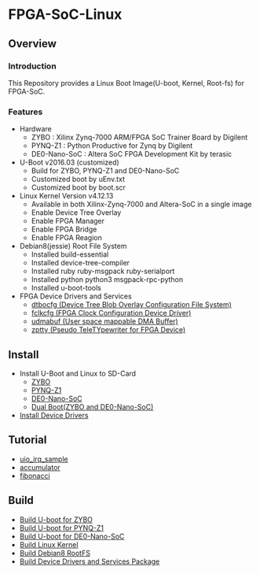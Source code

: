 FPGA-SoC-Linux
====================================================================================

Overview
------------------------------------------------------------------------------------

### Introduction

This Repository provides a Linux Boot Image(U-boot, Kernel, Root-fs) for FPGA-SoC.

### Features

* Hardware
  + ZYBO : Xilinx Zynq-7000 ARM/FPGA SoC Trainer Board by Digilent
  + PYNQ-Z1 : Python Productive for Zynq by Digilent
  + DE0-Nano-SoC : Altera SoC FPGA Development Kit by terasic
* U-Boot v2016.03 (customized)
  + Build for ZYBO, PYNQ-Z1 and DE0-Nano-SoC
  + Customized boot by uEnv.txt
  + Customized boot by boot.scr
* Linux Kernel Version v4.12.13
  + Available in both Xilinx-Zynq-7000 and Altera-SoC in a single image
  + Enable Device Tree Overlay
  + Enable FPGA Manager
  + Enable FPGA Bridge
  + Enable FPGA Reagion
* Debian8(jessie) Root File System
  + Installed build-essential
  + Installed device-tree-compiler
  + Installed ruby ruby-msgpack ruby-serialport
  + Installed python python3 msgpack-rpc-python
  + Installed u-boot-tools
* FPGA Device Drivers and Services
  + [dtbocfg    (Device Tree Blob Overlay Configuration File System)](https://github.com/ikwzm/dtbocfg)
  + [fclkcfg    (FPGA Clock Configuration Device Driver)](https://github.com/ikwzm/fclkcfg)
  + [udmabuf    (User space mappable DMA Buffer)](https://github.com/ikwzm/udmabuf)
  + [zptty      (Pseudo TeleTYpewriter for FPGA Device)](https://github.com/ikwzm/PTTY_AXI4)

Install
------------------------------------------------------------------------------------

* Install U-Boot and Linux to SD-Card
  + [ZYBO](doc/install/zynq-zybo.md)
  + [PYNQ-Z1](doc/install/zynq-pynqz1.md)
  + [DE0-Nano-SoC](doc/install/de0-nano-soc.md)
  + [Dual Boot(ZYBO and DE0-Nano-SoC)](doc/install/zynq-zybo-de0-nano-soc.md)
* [Install Device Drivers](doc/install/device-drivers.md)

Tutorial
------------------------------------------------------------------------------------

* [uio_irq_sample](doc/tutorial/uio_irq_sample.md)
* [accumulator](doc/tutorial/accumulator.md)
* [fibonacci](doc/tutorial/fibonacci.md)

Build 
------------------------------------------------------------------------------------

* [Build U-boot for ZYBO](doc/build/u-boot-zynq-zybo.md)
* [Build U-boot for PYNQ-Z1](doc/build/u-boot-zynq-pynqz1.md)
* [Build U-boot for DE0-Nano-SoC](doc/build/u-boot-de0-nano-soc.md)
* [Build Linux Kernel](doc/build/linux-kernel-4.12.13.md)
* [Build Debian8 RootFS](doc/build/debian8-rootfs.md)
* [Build Device Drivers and Services Package](doc/build/device-drivers.md)

